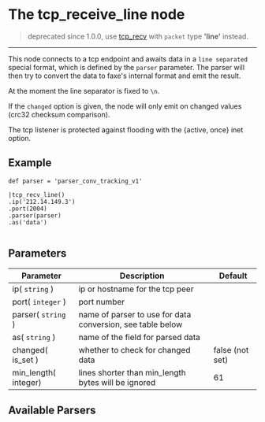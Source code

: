 The tcp_receive_line node
=====================

> deprecated since 1.0.0, use [tcp_recv](tcp_receive.md) with `packet` type **'line'** instead.



------------------------------------------------------------------------------------


This node connects to a tcp endpoint and awaits data in a `line separated` special format, 
which is defined by the `parser` parameter.
The parser will then try to convert the data to faxe's internal format and emit the result.

At the moment the line separator is fixed to `\n`. 
    
If the `changed` option is given, the node will only emit on changed values (crc32 checksum comparison).

The tcp listener is protected against flooding with the {active, once} inet option.

Example
-------
```dfs    
def parser = 'parser_conv_tracking_v1'

|tcp_recv_line()
.ip('212.14.149.3')
.port(2004)
.parser(parser)
.as('data')
     
```


Parameters
----------

Parameter     | Description | Default 
--------------|-------------|--------- 
ip( `string` )| ip or hostname for the tcp peer | 
port( `integer` )| port number |
parser( `string` )| name of parser to use for data conversion, see table below|
as( `string` ) | name of the field for parsed data|
changed( is_set )| whether to check for changed data| false (not set) 
min_length( integer)|lines shorter than min_length bytes will be ignored | 61

Available Parsers
-----------------
 